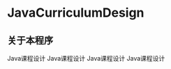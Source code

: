 JavaCurriculumDesign
====================
关于本程序
-------------------
Java课程设计
Java课程设计
Java课程设计
Java课程设计
